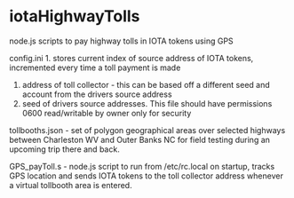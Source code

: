 # iotaHighwayTolls
node.js scripts to pay highway tolls in IOTA tokens using GPS

config.ini 1. stores current index of source address of IOTA tokens, incremented every time a toll payment is made
   1. address of toll collector - this can be based off a different seed and account from the drivers source address
   1. seed of drivers source addresses. This file should have permissions 0600 read/writable by owner only for security 

tollbooths.json	- set of polygon geographical areas over selected highways between Charleston WV and Outer Banks NC for field 
		  testing during an upcoming trip there and back. 


GPS_payToll.s	- node.js script to run from /etc/rc.local on startup, tracks GPS location and sends IOTA tokens to the
		  toll collector address whenever a virtual tollbooth area is entered.


